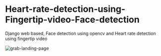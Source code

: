 # Heart-rate-detection-using-Fingertip-video-Face-detection #
Django web based, Face detection using opencv and Heart rate detection using fingertip video

![grab-landing-page]("https://user-images.githubusercontent.com/49883798/115822402-1dc19000-a422-11eb-9ed5-e30b825d8739.gif")
